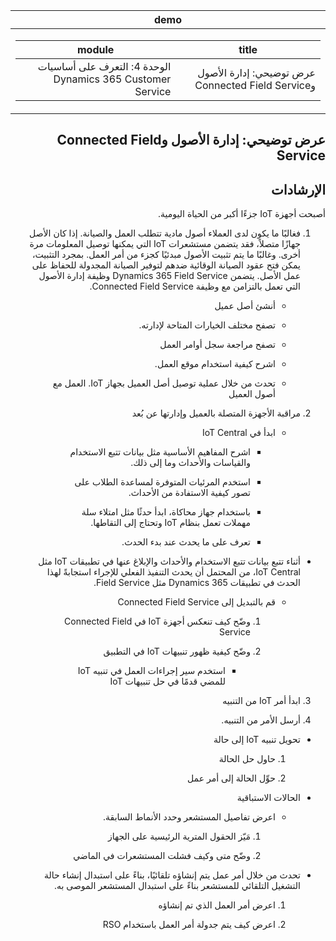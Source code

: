 ﻿<div id="readme" class="Box-body readme blob js-code-block-container p-5 p-xl-6 gist-border-0" dir="rtl">
    <article class="markdown-body entry-content container-lg" itemprop="text"><table>
  <thead>
  <tr>
  <th>demo</th>
  </tr>
  </thead>
  <tbody>
  <tr>
  <td><div><table>
  <thead>
  <tr>
  <th>title</th>
  <th>module</th>
  </tr>
  </thead>
  <tbody>
  <tr>
  <td><div>عرض توضيحي: إدارة الأصول وConnected Field Service</div></td>
  <td><div>الوحدة 4: التعرف على أساسيات Dynamics 365 Customer Service</div></td>
  </tr>
  </tbody>
</table>
</div></td>
  </tr>
  </tbody>
</table>

# عرض توضيحي: إدارة الأصول وConnected Field Service

## الإرشادات

أصبحت أجهزة IoT جزءًا أكبر من الحياة اليومية. 

1. فغالبًا ما يكون لدى العملاء أصول مادية تتطلب العمل والصيانة.  إذا كان الأصل جهازًا متصلاً، فقد يتضمن مستشعرات IoT التي يمكنها توصيل المعلومات مرة أخرى.  وغالبًا ما يتم تثبيت الأصول مبدئيًا كجزء من أمر العمل.  بمجرد التثبيت، يمكن فتح عقود الصيانة الوقائية ضدهم لتوفير الصيانة المجدولة للحفاظ على عمل الأصل.  يتضمن Dynamics 365 Field Service وظيفة إدارة الأصول التي تعمل بالتزامن مع وظيفة Connected Field Service.    

	- أنشئ أصل عميل

	- تصفح مختلف الخيارات المتاحة لإدارته. 

	- تصفح مراجعة سجل أوامر العمل

	- اشرح كيفية استخدام موقع العمل. 

	- تحدث من خلال عملية توصيل أصل العميل بجهاز IoT. العمل مع أصول العميل

 

2. مراقبة الأجهزة المتصلة بالعميل وإدارتها عن بُعد

	- ابدأ في IoT Central

		- اشرح المفاهيم الأساسية مثل بيانات تتبع الاستخدام والقياسات والأحداث وما إلى ذلك. 

		- استخدم المرئيات المتوفرة لمساعدة الطلاب على تصور كيفية الاستفادة من الأحداث. 

		- باستخدام جهاز محاكاة، ابدأ حدثًا مثل امتلاء سلة مهملات تعمل بنظام IoT وتحتاج إلى التقاطها. 

		- تعرف على ما يحدث عند بدء الحدث. 

- أثناء تتبع بيانات تتبع الاستخدام والأحداث والإبلاغ عنها في تطبيقات IoT مثل IoT Central، من المحتمل أن يحدث التنفيذ الفعلي للإجراء استجابةً لهذا الحدث في تطبيقات Dynamics 365 مثل Field Service. 

	- قم بالتبديل إلى Connected Field Service

		1. وضّح كيف تنعكس أجهزة IoT في Connected Field Service

		2. وضّح كيفية ظهور تنبيهات IoT في التطبيق

			- استخدم سير إجراءات العمل في تنبيه IoT للمضي قدمًا في حل تنبيهات IoT

3. ابدأ أمر IoT من التنبيه

4. أرسل الأمر من التنبيه. 

- تحويل تنبيه IoT إلى حالة

	1. حاول حل الحالة

	2. حوِّل الحالة إلى أمر عمل

- الحالات الاستباقية

	- اعرض تفاصيل المستشعر وحدد الأنماط السابقة. 

		1. مَيّز الحقول المترية الرئيسية على الجهاز

		2. وضّح متى وكيف فشلت المستشعرات في الماضي 

- تحدث من خلال أمر عمل يتم إنشاؤه تلقائيًا، بناءً على استبدال إنشاء حالة التشغيل التلقائي للمستشعر بناءً على استبدال المستشعر الموصى به. 

	1. اعرض أمر العمل الذي تم إنشاؤه 

	2. اعرض كيف يتم جدولة أمر العمل باستخدام RSO
